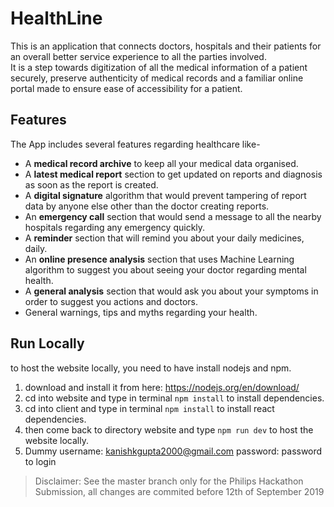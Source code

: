 # HealthLine
This is an application that connects  doctors, hospitals and their patients for an overall better service experience to all the 
parties involved.  
It is a step towards digitization of all the medical information of a patient securely, preserve authenticity of medical records 
and a familiar online portal made to ensure ease of accessibility for a patient.

## Features
The App includes several features regarding healthcare like-
 - A **medical record archive** to keep all your medical data organised.
 - A **latest medical report** section to get updated on reports and diagnosis as soon as the report is created.
 - A **digital signature** algorithm that would prevent tampering of report data by anyone else other than the doctor creating reports.
 - An **emergency call** section that would send a message to all the nearby hospitals regarding any emergency quickly.
 - A **reminder** section that will remind you about your daily medicines, daily.
 - An **online presence analysis** section that uses Machine Learning algorithm to suggest you about seeing your doctor regarding mental health.
 - A **general analysis** section that would ask you about your symptoms in order to suggest you actions and doctors.
 - General warnings, tips and myths regarding your health.
 
 ## Run Locally
 to host the website locally, you need to have install nodejs and npm.  
 1. download and install it from here: https://nodejs.org/en/download/
 2. cd into website and type in terminal `npm install` to install dependencies.
 3. cd into client and type in terminal `npm install` to install react dependencies.
 4. then come back to directory website and type `npm run dev` to host the website locally.
 5. Dummy username: kanishkgupta2000@gmail.com password: password to login
 
 > Disclaimer: See the master branch only for the Philips Hackathon Submission, all changes are commited before 12th of September 2019
 
